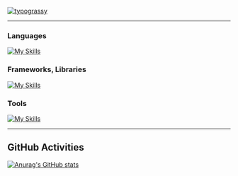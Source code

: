 [![typograssy](https://typograssy.deno.dev/api?text=Hietan&comment=)](https://github.com/kawarimidoll/typograssy)

---

### Languages

[![My Skills](https://skillicons.dev/icons?i=rust,cpp,python,dart,html,css,js,latex,md)](https://skillicons.dev)

### Frameworks, Libraries

[![My Skills](https://skillicons.dev/icons?i=flutter,fastapi,flask,gatsby,wordpress)](https://skillicons.dev)

### Tools

[![My Skills](https://skillicons.dev/icons?i=neovim,vim,vscode,bash,debian,git,github,githubactions,docker,aws)](https://skillicons.dev)

---

## GitHub Activities

[![Anurag's GitHub stats](https://github-readme-stats.vercel.app/api?username=hietan)](https://github.com/anuraghazra/github-readme-stats)
